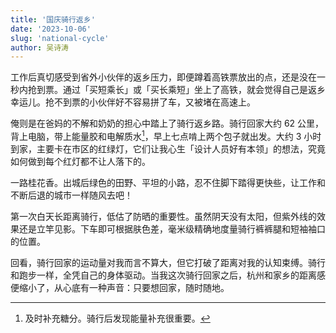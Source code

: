 ```yaml
---
title: '国庆骑行返乡'
date: '2023-10-06'
slug: 'national-cycle'
author: 吴诗涛
---
```


工作后真切感受到省外小伙伴的返乡压力，即便蹲着高铁票放出的点，还是没在一秒内抢到票。通过「买短乘长」或「买长乘短」坐上了高铁，就会觉得自己是返乡幸运儿。抢不到票的小伙伴好不容易拼了车，又被堵在高速上。

俺则是在爸妈的不解和奶奶的担心中踏上了骑行返乡路。骑行回家大约 62 公里，背上电脑，带上能量胶和电解质水[^1]，早上七点啃上两个包子就出发。大约 3 小时到家，主要卡在市区的红绿灯，它们让我心生「设计人员好有本领」的想法，究竟如何做到每个红灯都不让人落下的。

一路桂花香。出城后绿色的田野、平坦的小路，忍不住脚下踏得更快些，让工作和不断后退的城市一样随风去吧！

第一次白天长距离骑行，低估了防晒的重要性。虽然阴天没有太阳，但紫外线的效果还是立竿见影。下车即可根据肤色差，毫米级精确地度量骑行裤裤腿和短袖袖口的位置。

回看，骑行回家的运动量对我而言不算大，但它打破了距离对我的认知束缚。骑行和跑步一样，全凭自己的身体驱动。当我这次骑行回家之后，杭州和家乡的距离感便缩小了，从心底有一种声音：只要想回家，随时随地。

[^1]: 及时补充糖分。骑行后发现能量补充很重要。
